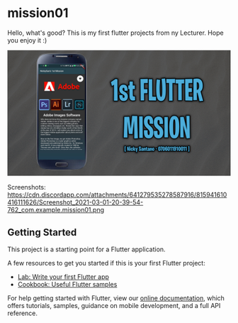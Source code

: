 # mission01

Hello, what's good? This is my first flutter projects from ny Lecturer.
Hope you enjoy it :)

![AppImage](https://github.com/nickysantano/mission01/blob/master/dummy/flutter01_github.jpg)

Screenshots: https://cdn.discordapp.com/attachments/641279535278587916/815941610416111626/Screenshot_2021-03-01-20-39-54-762_com.example.mission01.png
## Getting Started

This project is a starting point for a Flutter application.

A few resources to get you started if this is your first Flutter project:

- [Lab: Write your first Flutter app](https://flutter.dev/docs/get-started/codelab)
- [Cookbook: Useful Flutter samples](https://flutter.dev/docs/cookbook)

For help getting started with Flutter, view our
[online documentation](https://flutter.dev/docs), which offers tutorials,
samples, guidance on mobile development, and a full API reference.
